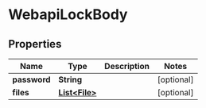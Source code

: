 # WebapiLockBody

## Properties
Name | Type | Description | Notes
------------ | ------------- | ------------- | -------------
**password** | **String** |  |  [optional]
**files** | [**List&lt;File&gt;**](File.md) |  |  [optional]
